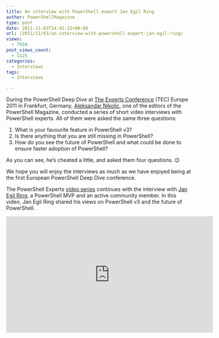 ```yaml
---
title: An interview with PowerShell expert Jan Egil Ring
author: PowerShellMagazine
type: post
date: 2011-11-03T14:42:12+00:00
url: /2011/11/03/an-interview-with-powershell-expert-jan-egil-ring/
views:
  - 7934
post_views_count:
  - 1125
categories:
  - Interviews
tags:
  - Interviews

---
```

During the PowerShell Deep Dive at [The Experts Conference][1] (TEC) Europe 2011 in Frankfurt, Germany, [Aleksandar Nikolic][2], one of the editors of the PowerShell Magazine, conducted a series of short video interviews with PowerShell experts. All of them were asked the same three questions:

  1. What is your favourite feature in PowerShell v3?
  2. Is there anything that you are still missing in PowerShell?
  3. How do you see the future of PowerShell and what could be done to ensure faster adoption of PowerShell?

As you can see, he&#8217;s cheated a little, and asked them four questions. 😉

We hope you will enjoy the interviews as much as we have enjoyed being at the first European PowerShell Deep Dive conference.

The PowerShell Experts [video series][3] continues with the interview with [Jan Egil Ring][4], a PowerShell MVP and an active community member. In this video, Jan Egil Ring shared his views on PowerShell v3 and the future of PowerShell.

<p align="center">
  <iframe src="http://www.youtube.com/embed/OhpSd6jC2t4?hd=1" frameborder="0" width="560" height="315"></iframe>
</p>

&nbsp;

[1]: http://theexpertsconference.com/
[2]: http://powershellers.blogspot.com
[3]: http://104.131.21.239/category/columns/interviews/video/
[4]: http://blog.powershell.no/